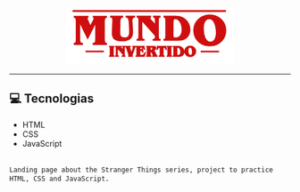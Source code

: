 <p align="center">
    <img width="300" src="./assets/images/banner/logo.svg">
</p>

-------

## 💻 Tecnologias
- HTML
- CSS
- JavaScript

```

Landing page about the Stranger Things series, project to practice HTML, CSS and JavaScript.
